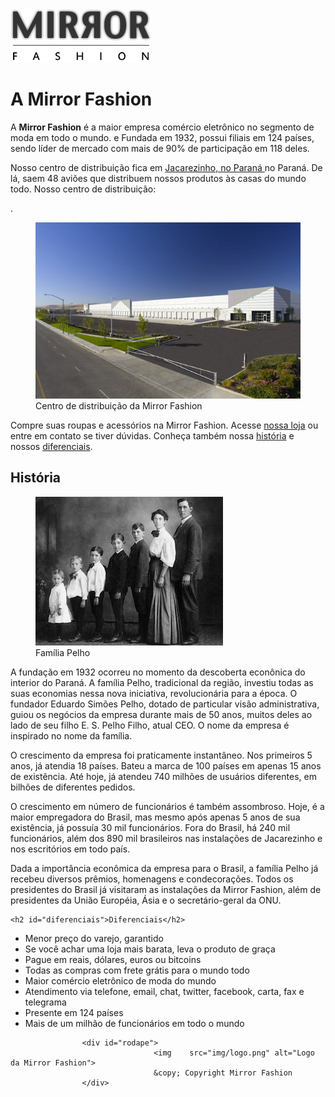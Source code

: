 <!DOCTYPE	html>
<html>
<head>
			<meta	charset="utf-8">
			<title>Sobre a Mirror Fashion</title>
			<link rel="stylesheet" href="css/sobre.css">
</head>
<body>
<img src="img/logo.png" alt="Logo da Mirror Fashion">
<h1>A Mirror Fashion</h1>
<p>
     A <strong>Mirror Fashion</strong> é a maior empresa comércio eletrônico no segmento de moda em todo o mundo. e
							Fundada em 1932, possui filiais em 124 países, sendo líder de mercado com mais de 90% de 
							participação em 118 deles.
					</p>
					<p>
							Nosso centro de distribuição fica em <a href="https://maps.google.com.br/?q=Jacarezinho">
			Jacarezinho, no Paraná
			</a>
							no Paraná. De lá, saem 48 aviões que
							distribuem nossos produtos às casas do mundo todo. Nosso centro de distribuição:
					</p>
.
					<figure	id="centro-distribuicao">
							<img src="img/centro-distribuicao.png"
								alt="Foto do centro de distribuição da Mirror Fashion">
							<figcaption>Centro de distribuição da Mirror Fashion</figcaption>
					</figure>
					<p>
							Compre suas roupas e acessórios na Mirror Fashion. Acesse <a href="index.html">nossa loja</a> ou entre em contato 
							se tiver dúvidas. Conheça também nossa <a href="#historia">história</a>	e nossos <a	href="#diferenciais">diferenciais</a>.
					</p>
					<h2	id="historia">História</h2>
						<figure	id="familia-pelho">
							<img src="img/familia-pelho.jpg" alt="Foto da família Pelho">
							<figcaption>Família	Pelho</figcaption>
					</figure>
					<p>
							A fundação em 1932 ocorreu no momento da descoberta econônica do interior do Paraná. A 
							família Pelho, tradicional da região, investiu todas as suas economias nessa nova iniciativa, 
							revolucionária para a época. O fundador Eduardo Simões Pelho, dotado de particular visão 
							administrativa, guiou os negócios da empresa durante mais de 50 anos, muitos deles ao lado 
							de seu filho E. S. Pelho Filho, atual CEO. O nome da empresa é inspirado no nome da família.
					</p>
					<p>
							O crescimento da empresa foi praticamente instantâneo. Nos primeiros 5 anos, já atendia 18 países. 
							Bateu a marca de 100 países em apenas 15 anos de existência. Até hoje, já atendeu 740 milhões 
							de usuários diferentes, em bilhões de diferentes pedidos.
					</p>
					<p>
							O crescimento em número de funcionários é também assombroso. Hoje, é a maior empregadora do 
							Brasil, mas mesmo após apenas 5 anos de sua existência, já possuía 30 mil funcionários. Fora do 
							Brasil, há 240 mil funcionários, além dos 890 mil brasileiros nas instalações de Jacarezinho e 
							nos escritórios em todo país.
					</p>
					<p>
						Dada a importância econômica da empresa para o Brasil, a família Pelho já recebeu diversos prêmios, 
						homenagens e condecorações. Todos os presidentes do Brasil já visitaram as instalações da Mirror 
						Fashion, além de presidentes da União Européia, Ásia e o secretário-geral da ONU.
					</p>
			</body>
</html>

	<h2	id="diferenciais">Diferenciais</h2>
<ul>
<li>Menor preço do varejo, garantido</li>
<li>Se você achar uma loja mais barata, leva o produto de graça</li>
<li>Pague em reais, dólares, euros ou bitcoins</li>
<li>Todas as compras com frete grátis para o mundo todo</li>
<li>Maior comércio eletrônico de moda do mundo</li>
<li>Atendimento via telefone, email, chat, twitter, facebook, carta, fax e telegrama</li>
<li>Presente em 124 países</li>
<li>Mais de um milhão de funcionários em todo o mundo</li>

</ul>

					<div id="rodape">
									<img	src="img/logo.png" alt="Logo da	Mirror Fashion">
									&copy; Copyright Mirror Fashion
					</div>

